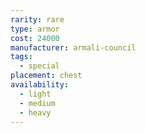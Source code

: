 ```yaml
---
rarity: rare
type: armor
cost: 24000
manufacturer: armali-council
tags:
  - special
placement: chest
availability:
  - light
  - medium
  - heavy
---
```

